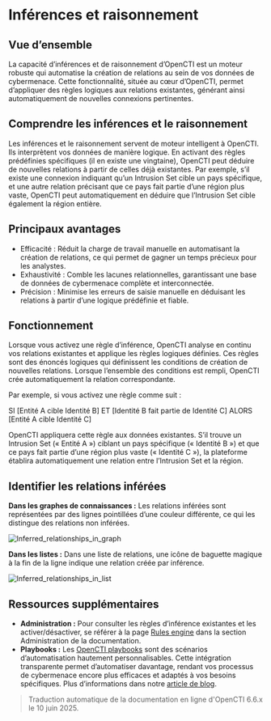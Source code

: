 # Inférences et raisonnement

## Vue d’ensemble

La capacité d’inférences et de raisonnement d’OpenCTI est un moteur robuste qui automatise la création de relations au sein de vos données de cybermenace. Cette fonctionnalité, située au cœur d’OpenCTI, permet d’appliquer des règles logiques aux relations existantes, générant ainsi automatiquement de nouvelles connexions pertinentes.

## Comprendre les inférences et le raisonnement

Les inférences et le raisonnement servent de moteur intelligent à OpenCTI. Ils interprètent vos données de manière logique. En activant des règles prédéfinies spécifiques (il en existe une vingtaine), OpenCTI peut déduire de nouvelles relations à partir de celles déjà existantes. Par exemple, s’il existe une connexion indiquant qu’un Intrusion Set cible un pays spécifique, et une autre relation précisant que ce pays fait partie d’une région plus vaste, OpenCTI peut automatiquement en déduire que l’Intrusion Set cible également la région entière.

## Principaux avantages

- Efficacité : Réduit la charge de travail manuelle en automatisant la création de relations, ce qui permet de gagner un temps précieux pour les analystes.
- Exhaustivité : Comble les lacunes relationnelles, garantissant une base de données de cybermenace complète et interconnectée.
- Précision : Minimise les erreurs de saisie manuelle en déduisant les relations à partir d’une logique prédéfinie et fiable.

## Fonctionnement

Lorsque vous activez une règle d’inférence, OpenCTI analyse en continu vos relations existantes et applique les règles logiques définies. Ces règles sont des énoncés logiques qui définissent les conditions de création de nouvelles relations. Lorsque l’ensemble des conditions est rempli, OpenCTI crée automatiquement la relation correspondante.

Par exemple, si vous activez une règle comme suit :

SI [Entité A cible Identité B] ET [Identité B fait partie de Identité C]
ALORS [Entité A cible Identité C]

OpenCTI appliquera cette règle aux données existantes. S’il trouve un Intrusion Set (« Entité A ») ciblant un pays spécifique (« Identité B ») et que ce pays fait partie d’une région plus vaste (« Identité C »), la plateforme établira automatiquement une relation entre l’Intrusion Set et la région.

## Identifier les relations inférées

**Dans les graphes de connaissances :** Les relations inférées sont représentées par des lignes pointillées d’une couleur différente, ce qui les distingue des relations non inférées.

![Inferred_relationships_in_graph](assets/inferred-rel-in-graph.png)

**Dans les listes :** Dans une liste de relations, une icône de baguette magique à la fin de la ligne indique une relation créée par inférence.

![Inferred_relationships_in_list](assets/inferred-rel-in-list.png)

## Ressources supplémentaires

- **Administration :** Pour consulter les règles d’inférence existantes et les activer/désactiver, se référer à la page [Rules engine](../administration/reasoning.md) dans la section Administration de la documentation.
- **Playbooks :** Les [OpenCTI playbooks](automation.md) sont des scénarios d’automatisation hautement personnalisables. Cette intégration transparente permet d’automatiser davantage, rendant vos processus de cybermenace encore plus efficaces et adaptés à vos besoins spécifiques. Plus d’informations dans notre [article de blog](https://blog.filigran.io/introducing-threat-intelligence-automation-and-playbooks-in-opencti-b9e2f9483aba).


> Traduction automatique de la documentation en ligne d'OpenCTI 6.6.x le 10 juin 2025.